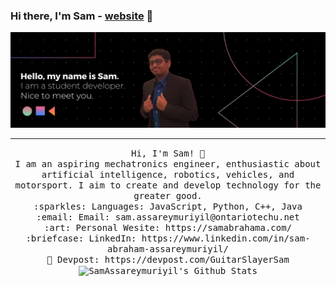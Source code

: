 ### Hi there, I'm Sam - [website] 👋
<img src="https://raw.githubusercontent.com/SamAssareymuriyil/SamAssareymuriyil/master/samBanner.png?token=ALNAGJ7SXG3MW5YD2BFFAL3ANRR2Q"/>
 <hr></hr>
<p align="center">
  <samp>
    Hi, I'm Sam! 👋 <br>
    I am an aspiring mechatronics engineer, enthusiastic about artificial intelligence, robotics, vehicles, and motorsport. I aim to create and develop technology for the greater good. <br>
    :sparkles: Languages: JavaScript, Python, C++, Java <br
    :notebook: I’m currently learning React and improving my knowledge of JS <br>
    :email:	Email: sam.assareymuriyil@ontariotechu.net <br>
    :art: Personal Wesite: https://samabrahama.com/ <br>
    :briefcase: LinkedIn: https://www.linkedin.com/in/sam-abraham-assareymuriyil/ <br>
    🧳 Devpost: https://devpost.com/GuitarSlayerSam <br>
   <img align="center" alt="SamAssareymuriyil's Github Stats" src="https://github-readme-stats.vercel.app/api/?username=SamAssareymuriyil&show_icons=true&title_color=fff&icon_color=79ff97&text_color=9f9f9f&bg_color=151515" />
  </samp>
</p>

[website]: https://samabrahama.com/
